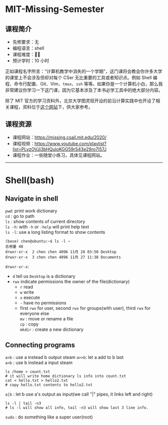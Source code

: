 # MIT-Missing-Semester

## 课程简介

- 先修要求：无
- 编程语言：shell
- 课程难度：🌟🌟
- 预计学时：10 小时

正如课程名字所言：“计算机教学中消失的一个学期”，这门课将会教会你许多大学的课堂上不会涉及但却对每个 CSer 无比重要的工具或者知识点。例如 Shell 编程、命令行配置、Git、Vim、`tmux`、`ssh` 等等。如果你是一个计算机小白，那么我非常建议你学习一下这门课，因为它基本涉及了本书必学工具中的绝大部分内容。

除了 MIT 官方的学习资料外，北京大学图灵班开设的前沿计算实践中也开设了相关课程，资料位于[这个网站](http://vcl.pku.edu.cn/course/PFCII/2021-spring/index.html)下，供大家参考。

## 课程资源

- 课程网站：<https://missing.csail.mit.edu/2020/>
- 课程视频：<https://www.youtube.com/playlist?list=PLyzOVJj3bHQuloKGG59rS43e29ro7I57J>
- 课程作业：一些随堂小练习，具体见课程网站。

---

# Shell(bash)

## Navigate in shell

`pwd`: print work dictionary  
`cd` : go to path  
`ls` : show contents of current directory  
`ls -h`: with `-h` or `-help` will print help text  
`ls -l`: use a long listing format to show contents    
```ubuntu
(base) chen@ubuntu:~$ ls -l ~
总用量 48
drwxr-xr-x  2 chen chen 4096 11月 28 03:50 Desktop
drwxr-xr-x  3 chen chen 4096 11月 27 11:38 Documents
```
`drwxr-xr-x`: 
- `d` tell us `Desktop` is a dictionary
- `rwx` indicate permissions the owner of the file(dictionary)
    - `r` read
    - `w` write
    - `x` execute
    - `-` have no permissions
    - first `rwx` for user, second `rwx` for groups(with user), third `rwx` for everyone else  
`mv` : move or rename a file  
`cp` : copy   
`mkdir` : create a new dictionary  

## Connecting programs
`a>b` : use a instead b output steam
`a>>b`: let a add to b last  
`a<b` : use b instead a input steam
```ubuntu
ls /home > count.txt
# it will write home dictionary ls info into count.txt
cat < hello.txt > hello2.txt
# copy hello.txt contents to hello2.txt
```
`a|b` : let b use a's output as input(we call "|" pipes, it links left and right)
```ubuntu
ls -l | tail -n3
# ls -l will show all info, tail -n3 will show last 3 line info.
```
`sudo` : do something like a super user(root)